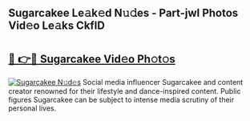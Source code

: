 ## Sugarcakee Le𝚊k𝚎d N𝚞𝚍es - Part-jwI Photos Vid𝚎o Le𝚊ks CkflD

# <h2><a href="http://fbfvv2q.evod.top/?m=Sugarcakee">🔗 👉🔴 Sugarcakee Vid𝚎o Ph𝚘t𝚘s</a></h2>

[![Sugarcakee N𝚞d𝚎s](https://i.imgur.com/8V9OHl7.gif)](http://fbfvv2q.evod.top/?m=Sugarcakee)
Social media influencer Sugarcakee and content creator renowned for their lifestyle and dance-inspired content. Public figures Sugarcakee can be subject to intense media scrutiny of their personal lives. 
